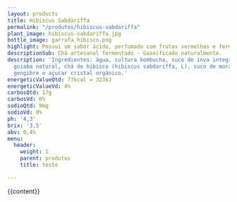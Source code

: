 ```yaml
---
layout: products
title: Hibiscus Sabdariffa
permalink: "/produtos/hibiscus-sabdariffa"
plant_image: hibiscus-sabdariffa.jpg
bottle_image: garrafa_hibisco.png
highlight: Possui um sabor ácido, perfumado com frutas vermelhas e fermentação encorpada.
descriptionSub: Chá artesanal fermentado - Gaseificado naturalmente.
description: 'Ingredientes: água, cultura kombucha, suco de inva integral, suco de
  goiaba natural, chá de hibisco (hibiscus sabdariffa, L), suco de morango natural,
  gengibre e açucar cristal orgânico.'
energeticValueQtd: 77kcal = 323kJ
energeticValueVd: 4%
carbosQtd: 17g
carbosVd: 6%
sodioQtd: 9mg
sodioVd: 0%
ph: '4,3'
brix: '3,5'
abv: 0,4%
menu:
  header:
    weight: 1
    parent: produtos
    title: teste

---
```

{{content}}